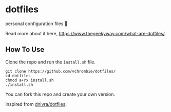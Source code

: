 # dotfiles

personal configuration files :rice_ball:

Read more about it here, https://www.thegeekyway.com/what-are-dotfiles/.

## How To Use

Clone the repo and run the `install.sh` file.

```
git clone https://github.com/vchrombie/dotfiles/
cd dotfiles
chmod a+rx install.sh
./install.sh
```

You can fork this repo and create your own version.

Inspired from [dnivra/dotfiles](https://github.com/dnivra/dotfiles).